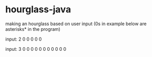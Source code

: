 # hourglass-java

making an hourglass based on user input (0s in example below are asterisks* in the program)

input: 2 
 0 0
  0
 0 0

input: 3
0 0 0
 0 0
  0
 0 0
0 0 0
